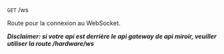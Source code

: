 `GET` /ws

Route pour la connexion au WebSocket.

***Disclaimer: si votre api est derrière le api gateway de api miroir, veuiller utiliser la route /hardware/ws***

</aside>